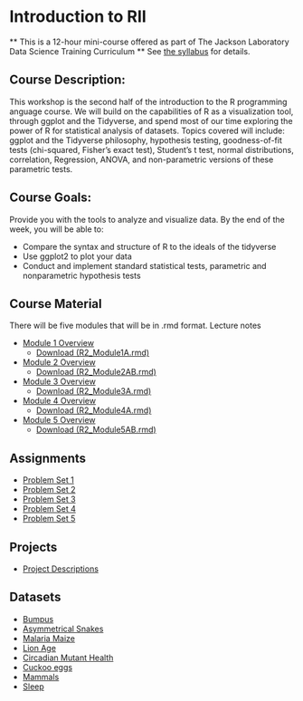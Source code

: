 # Introduction to RII
** This is a 12-hour mini-course offered as part of The Jackson Laboratory Data Science Training Curriculum **
See [the syllabus](IntroRISyllabus_2025.docx) for details.

## Course Description: 
This workshop is the second half of the introduction to the R programming
anguage course. We will build on the capabilities of R as a visualization tool, through ggplot and the Tidyverse, and spend most of our time exploring the power of R for statistical analysis of datasets. Topics covered will include: ggplot and the Tidyverse philosophy, hypothesis testing, goodness-of-fit tests (chi-squared, Fisher’s exact test), Student’s t test, normal distributions, correlation, Regression, ANOVA, and non-parametric versions of these parametric tests.  

## Course Goals: 
Provide you with the tools to analyze and visualize data. By the end of the week, you will be able to:
- Compare the syntax and structure of R to the ideals of the tidyverse
- Use ggplot2 to plot your data
- Conduct and implement standard statistical tests, parametric and nonparametric hypothesis tests

## Course Material
There will be five modules that will be in .rmd format. 
Lecture notes
- [Module 1 Overview](Course_content_RMD/Module_1.md)
  - <a href = "Course_content_RMD/R2_Module1AB.Rmd" download>Download (R2_Module1A.rmd)<a>
- [Module 2 Overview](Course_content_RMD/Module_2.md)
  - <a href = "Course_content_RMD/R2_Module2AB.Rmd" download>Download (R2_Module2AB.rmd)<a>
- [Module 3 Overview](Course_content_RMDs/Module_3.md)
  - <a href = "Course_content_RMD/R2_Module3AB_HypothesisTesting.Rmd" download>Download (R2_Module3A.rmd)<a>
- [Module 4 Overview](Course_content_RMD/Module_4.md)
  - <a href = "Course_content_RMD/R2_Module4AB.Rmd" download>Download (R2_Module4A.rmd)<a>
- [Module 5 Overview](Course_content_RMD/Module_5.md)
  - <a href = "Course_content_RMD/R2_Module5AB.Rmd" download>Download (R2_Module5AB.rmd)<a>

## Assignments
- [Problem Set 1](assignments/problem_set1.md)
- [Problem Set 2](assignments/problem_set2.md)
- [Problem Set 3](assignments/problem_set3.md)
- [Problem Set 4](assignments/problem_set4.md)
- [Problem Set 5](assignments/problem_set5.md)

## Projects
- [Project Descriptions](projects/descriptions.md)

## Datasets
- [Bumpus](datasets/Bumpus.csv)
- [Asymmetrical Snakes](datasets/R2_AsymmetricalSnakes.csv)
- [Malaria Maize](datasets/R2_MalariaMaize.csv)
- [Lion Age](datasets/R2_age_lion.csv)
- [Circadian Mutant Health](datasets/R2_circadian_mutant_health.csv)
- [Cuckoo eggs](datasets/R2_cuckooeggs.csv)
- [Mammals](datasets/R2_mammals.csv)
- [Sleep](datasets/R2_sleep.csv)

